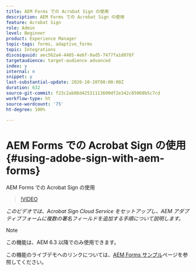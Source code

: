 ```yaml
---
title: AEM Forms での Acrobat Sign の使用
description: AEM Forms での Acrobat Sign の使用
feature: Acrobat Sign
role: Admin
level: Beginner
product: Experience Manager
topic-tags: forms, adaptive_forms
topic: Integrations
discoiquuid: aec562a4-4405-4e6f-9ad5-7477fa1d078f
targetaudience: target-audience advanced
index: y
internal: n
snippet: y
last-substantial-update: 2020-10-20T00:00:00Z
duration: 632
source-git-commit: f23c2ab86d42531113690df2e342c65060b5c7cd
workflow-type: ht
source-wordcount: '75'
ht-degree: 100%

---
```



# AEM Forms での Acrobat Sign の使用{#using-adobe-sign-with-aem-forms}

AEM Forms での Acrobat Sign の使用

>[!VIDEO](https://video.tv.adobe.com/v/18696?quality=12&learn=on)

*このビデオでは、Acrobat Sign Cloud Service をセットアップし、AEM アダプティブフォームに複数の署名フィールドを追加する手順について説明します。*

>[!NOTE]
>
>この機能は、AEM 6.3 以降でのみ使用できます。

この機能のライブデモへのリンクについては、[AEM Forms サンプル](https://forms.enablementadobe.com/content/samples/samples.html?query=0#formsandsign)ページを参照してください。
